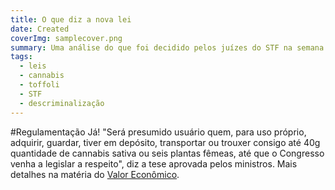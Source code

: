 ```yaml
---
title: O que diz a nova lei
date: Created
coverImg: samplecover.png
summary: Uma análise do que foi decidido pelos juízes do STF na semana de XX. 
tags:
  - leis
  - cannabis
  - toffoli
  - STF
  - descriminalização
---
```


#Regulamentação Já! 
"Será presumido usuário quem, para uso próprio, adquirir, guardar, tiver em depósito, transportar ou trouxer consigo até 40g quantidade de cannabis sativa ou seis plantas fêmeas, até que o Congresso venha a legislar a respeito", diz a tese aprovada pelos ministros. Mais detalhes na matéria do [Valor Econômico](https://valor.globo.com/politica/noticia/2024/06/26/descriminalizacao-da-maconha-em-oito-pontos-entenda-a-decisao-do-stf.ghtml). 
